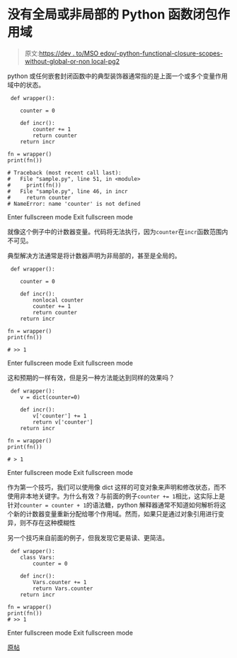 # 没有全局或非局部的 Python 函数闭包作用域

> 原文:[https://dev . to/MSO edov/-python-functional-closure-scopes-without-global-or-non local-pg2](https://dev.to/msoedov/-python-functional-closure-scopes-without-global-or-nonlocal-pg2)

python 或任何嵌套封闭函数中的典型装饰器通常指的是上面一个或多个变量作用域中的状态。

```
 def wrapper():

    counter = 0

    def incr():
        counter += 1
        return counter
    return incr

fn = wrapper()
print(fn())

# Traceback (most recent call last):
#   File "sample.py", line 51, in <module>
#     print(fn())
#   File "sample.py", line 46, in incr
#     return counter
# NameError: name 'counter' is not defined 
```

Enter fullscreen mode Exit fullscreen mode

就像这个例子中的计数器变量。代码将无法执行，因为`counter`在`incr`函数范围内不可见。

典型解决方法通常是将计数器声明为非局部的，甚至是全局的。

```
 def wrapper():

    counter = 0

    def incr():
        nonlocal counter
        counter += 1
        return counter
    return incr

fn = wrapper()
print(fn())

# >> 1 
```

Enter fullscreen mode Exit fullscreen mode

这和预期的一样有效，但是另一种方法能达到同样的效果吗？

```
 def wrapper():
    v = dict(counter=0)

    def incr():
        v['counter'] += 1
        return v['counter']
    return incr

fn = wrapper()
print(fn())

# > 1 
```

Enter fullscreen mode Exit fullscreen mode

作为第一个技巧，我们可以使用像 dict 这样的可变对象来声明和修改状态，而不使用非本地关键字。为什么有效？与前面的例子`counter += 1`相比，这实际上是针对`counter = counter + 1`的语法糖，python 解释器通常不知道如何解析将这个新的计数器变量重新分配给哪个作用域。然而，如果只是通过对象引用进行变异，则不存在这种模糊性

另一个技巧来自前面的例子，但我发现它更易读、更简洁。

```
 def wrapper():
    class Vars:
        counter = 0

    def incr():
        Vars.counter += 1
        return Vars.counter
    return incr

fn = wrapper()
print(fn())
# >> 1 
```

Enter fullscreen mode Exit fullscreen mode

[原帖](https://medium.com/@msoedov/python-3-functional-closure-scopes-without-global-nonlocal-5630b172f764)